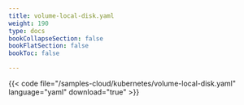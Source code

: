 ```yaml
---
title: volume-local-disk.yaml
weight: 190
type: docs
bookCollapseSection: false
bookFlatSection: false
bookToc: false

---
```


{{< code file="/samples-cloud/kubernetes/volume-local-disk.yaml" language="yaml" download="true" >}}
